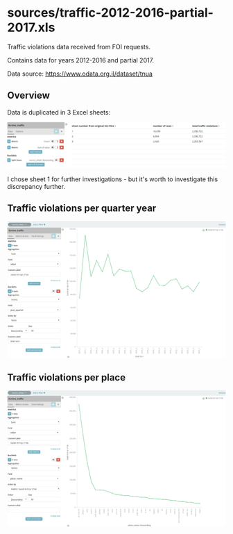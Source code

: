 # sources/traffic-2012-2016-partial-2017.xls

Traffic violations data received from FOI requests.

Contains data for years 2012-2016 and partial 2017.

Data source: https://www.odata.org.il/dataset/tnua

## Overview

Data is duplicated in 3 Excel sheets:

![](https://github.com/OriHoch/israel-crime-data/raw/master/traffic-2012-2016-partial-2017/.README_images/sheets-overview.png)

I chose sheet 1 for further investigations - but it's worth to investigate this discrepancy further.

## Traffic violations per quarter year

![](https://github.com/OriHoch/israel-crime-data/raw/master/traffic-2012-2016-partial-2017/.README_images/traffic-violations-per-quarter-year.png)

## Traffic violations per place

![](https://github.com/OriHoch/israel-crime-data/raw/master/traffic-2012-2016-partial-2017/.README_images/traffic-violations-per-place.png)

